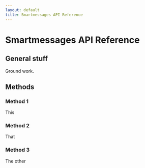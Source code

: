 ```yaml
---
layout: default
title: Smartmessages API Reference
---
```

# Smartmessages API Reference

## General stuff
Ground work.

## Methods

### Method 1

This

### Method 2

That

### Method 3

The other